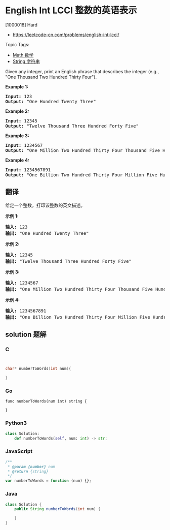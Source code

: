 # English Int LCCI 整数的英语表示

[1000018] Hard

- https://leetcode-cn.com/problems/english-int-lcci/

Topic Tags:

- [Math 数学](https://leetcode-cn.com/tag/math/)
- [String 字符串](https://leetcode-cn.com/tag/string/)

Given any integer, print an English phrase that describes the integer (e.g., "One Thousand Two Hundred Thirty Four").

**Example 1:**

<pre><strong>Input:</strong> 123
<strong>Output:</strong> "One Hundred Twenty Three"
</pre>

**Example 2:**

<pre><strong>Input:</strong> 12345
<strong>Output:</strong> "Twelve Thousand Three Hundred Forty Five"</pre>

**Example 3:**

<pre><strong>Input:</strong> 1234567
<strong>Output:</strong> "One Million Two Hundred Thirty Four Thousand Five Hundred Sixty Seven"</pre>

**Example 4:**

<pre><strong>Input:</strong> 1234567891
<strong>Output:</strong> "One Billion Two Hundred Thirty Four Million Five Hundred Sixty Seven Thousand Eight Hundred Ninety One"</pre>

## 翻译

给定一个整数，打印该整数的英文描述。

**示例 1:**

<pre><strong>输入:</strong> 123
<strong>输出:</strong> "One Hundred Twenty Three"
</pre>

**示例 2:**

<pre><strong>输入:</strong> 12345
<strong>输出:</strong> "Twelve Thousand Three Hundred Forty Five"</pre>

**示例 3:**

<pre><strong>输入:</strong> 1234567
<strong>输出:</strong> "One Million Two Hundred Thirty Four Thousand Five Hundred Sixty Seven"</pre>

**示例 4:**

<pre><strong>输入:</strong> 1234567891
<strong>输出:</strong> "One Billion Two Hundred Thirty Four Million Five Hundred Sixty Seven Thousand Eight Hundred Ninety One"</pre>

## solution 题解

### C

```c


char* numberToWords(int num){

}


```

### Go

```golang
func numberToWords(num int) string {

}
```

### Python3

```python
class Solution:
    def numberToWords(self, num: int) -> str:
```

### JavaScript

```javascript
/**
 * @param {number} num
 * @return {string}
 */
var numberToWords = function (num) {};
```

### Java

```java
class Solution {
    public String numberToWords(int num) {

    }
}
```
